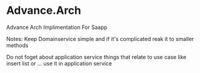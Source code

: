 # Advance.Arch
Advance Arch Implimentation For Saapp

Notes:
Keep Domainservice simple and if it's complicated reak it to smaller methods

Do not foget about application service things that relate to use case like insert list or ... use it in application service
